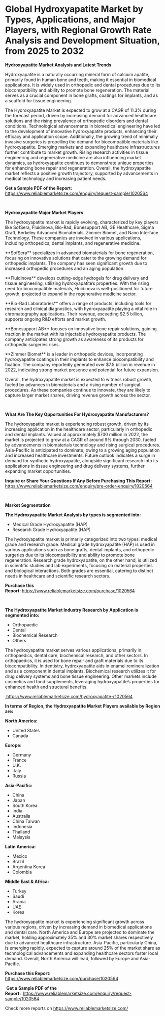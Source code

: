 <p><h1>Global Hydroxyapatite Market by Types, Applications, and Major Players, with Regional Growth Rate Analysis and Development Situation, from 2025 to 2032</h1></p><p><strong>Hydroxyapatite Market Analysis and Latest Trends</strong></p>
<p><p>Hydroxyapatite is a naturally occurring mineral form of calcium apatite, primarily found in human bone and teeth, making it essential in biomedical applications. It is widely used in orthopedic and dental procedures due to its biocompatibility and ability to promote bone regeneration. The material serves as a crucial component in bone grafts, coatings for implants, and as a scaffold for tissue engineering.</p><p>The Hydroxyapatite Market is expected to grow at a CAGR of 11.3% during the forecast period, driven by increasing demand for advanced healthcare solutions and the rising prevalence of orthopedic disorders and dental conditions. Technological advancements in biomedical engineering have led to the development of innovative hydroxyapatite products, enhancing their efficacy and application scope. Additionally, the growing trend of minimally invasive surgeries is propelling the demand for biocompatible materials like hydroxyapatite. Emerging markets and expanding healthcare infrastructures further contribute to market growth. Rising research activities in tissue engineering and regenerative medicine are also influencing market dynamics, as hydroxyapatite continues to demonstrate unique properties for enhancing bone repair and regeneration. Overall, the hydroxyapatite market reflects a positive growth trajectory, supported by advancements in medical technology and increasing patient needs.</p></p>
<p><strong>Get a Sample PDF of the Report:&nbsp;</strong> <a href="https://www.reliablemarketsize.com/enquiry/request-sample/1020564?utm_campaign=1103&utm_medium=2&utm_source=Github&utm_content=ia&utm_term=01022025&utm_id=hydroxyapatite">https://www.reliablemarketsize.com/enquiry/request-sample/1020564</a></p>
<p>&nbsp;</p>
<p><strong>Hydroxyapatite Major Market Players</strong></p>
<p><p>The hydroxyapatite market is rapidly evolving, characterized by key players like SofSera, Fluidinova, Bio-Rad, Bonesupport AB, GE Healthcare, Sigma Graft, Berkeley Advanced Biomaterials, Zimmer Biomet, and Nano Interface Technology. These companies are involved in various applications, including orthopedics, dental implants, and regenerative medicine.</p><p>**SofSera** specializes in advanced biomaterials for bone regeneration, focusing on innovative solutions that cater to the growing demand for orthopedic implants. The company has seen significant growth due to increased orthopedic procedures and an aging population.</p><p>**Fluidinova** develops cutting-edge hydrogels for drug delivery and tissue engineering, utilizing hydroxyapatite’s properties. With the rising need for biocompatible materials, Fluidinova is well-positioned for future growth, projected to expand in the regenerative medicine sector.</p><p>**Bio-Rad Laboratories** offers a range of products, including tools for research and clinical diagnostics, with hydroxyapatite playing a vital role in chromatography applications. Their revenue, exceeding $2.5 billion, supports ongoing R&D efforts and market growth.</p><p>**Bonesupport AB** focuses on innovative bone repair solutions, gaining traction in the market with its injectable hydroxyapatite products. The company anticipates strong growth as awareness of its products for orthopedic surgeries rises.</p><p>**Zimmer Biomet** is a leader in orthopedic devices, incorporating hydroxyapatite coatings in their implants to enhance biocompatibility and fixation. The company reportedly generated over $7.5 billion in revenue in 2022, indicating strong market presence and potential for future expansion.</p><p>Overall, the hydroxyapatite market is expected to witness robust growth, fueled by advances in biomaterials and a rising number of surgical procedures. As these companies continue to innovate, they are likely to capture larger market shares, driving revenue growth across the sector.</p></p>
<p>&nbsp;</p>
<p><strong>What Are The Key Opportunities For Hydroxyapatite Manufacturers?</strong></p>
<p><p>The hydroxyapatite market is experiencing robust growth, driven by its increasing application in the healthcare sector, particularly in orthopedic and dental implants. Valued at approximately $700 million in 2022, the market is projected to grow at a CAGR of around 9% through 2030, fueled by advancements in biomaterials technology and rising surgical procedures. Asia-Pacific is anticipated to dominate, owing to a growing aging population and increased healthcare investments. Future outlook indicates a surge in demand for synthetic hydroxyapatite, alongside significant research into its applications in tissue engineering and drug delivery systems, further expanding market opportunities.</p></p>
<p><strong>Inquire or Share Your Questions If Any Before Purchasing This Report:</strong> <a href="https://www.reliablemarketsize.com/enquiry/pre-order-enquiry/1020564?utm_campaign=1103&utm_medium=2&utm_source=Github&utm_content=ia&utm_term=01022025&utm_id=hydroxyapatite">https://www.reliablemarketsize.com/enquiry/pre-order-enquiry/1020564</a></p>
<p>&nbsp;</p>
<p><strong>Market Segmentation</strong></p>
<p><strong>The Hydroxyapatite Market Analysis by types is segmented into:</strong></p>
<p><ul><li>Medical Grade Hydroxyapatite (HAP)</li><li>Research Grade Hydroxyapatite (HAP)</li></ul></p>
<p><p>The hydroxyapatite market is primarily categorized into two types: medical grade and research grade. Medical grade hydroxyapatite (HAP) is used in various applications such as bone grafts, dental implants, and orthopedic surgeries due to its biocompatibility and ability to promote bone regeneration. Research grade hydroxyapatite, on the other hand, is utilized in scientific studies and lab experiments, focusing on material properties and biological interactions. Both grades are essential, catering to distinct needs in healthcare and scientific research sectors.</p></p>
<p><strong>Purchase this Report:&nbsp;</strong><a href="https://www.reliablemarketsize.com/purchase/1020564?utm_campaign=1103&utm_medium=2&utm_source=Github&utm_content=ia&utm_term=01022025&utm_id=hydroxyapatite">https://www.reliablemarketsize.com/purchase/1020564</a></p>
<p>&nbsp;</p>
<p><strong>The Hydroxyapatite Market Industry Research by Application is segmented into:</strong></p>
<p><ul><li>Orthopaedic</li><li>Dental</li><li>Biochemical Research</li><li>Others</li></ul></p>
<p><p>The hydroxyapatite market serves various applications, primarily in orthopaedics, dental care, biochemical research, and other sectors. In orthopaedics, it is used for bone repair and graft materials due to its biocompatibility. In dentistry, hydroxyapatite aids in enamel remineralization and as a component in dental implants. Biochemical research utilizes it for drug delivery systems and bone tissue engineering. Other markets include cosmetics and food supplements, leveraging hydroxyapatite’s properties for enhanced health and structural benefits.</p></p>
<p><a href="https://www.reliablemarketsize.com/hydroxyapatite-r1020564?utm_campaign=1103&utm_medium=2&utm_source=Github&utm_content=ia&utm_term=01022025&utm_id=hydroxyapatite">&nbsp;https://www.reliablemarketsize.com/hydroxyapatite-r1020564</a></p>
<p><strong>In terms of Region, the Hydroxyapatite Market Players available by Region are:</strong></p>
<p>
    <p> <strong> North America: </strong>
        <ul>
            <li>United States</li>
            <li>Canada</li>
        </ul>
        </p> 
    <p> <strong> Europe: </strong>
        <ul>
            <li>Germany</li>
            <li>France</li>
            <li>U.K.</li>
            <li>Italy</li>
            <li>Russia</li>
        </ul>
        </p> 
    <p> <strong> Asia-Pacific: </strong>
        <ul>
            <li>China</li>
            <li>Japan</li>
            <li>South Korea</li>
            <li>India</li>
            <li>Australia</li>
            <li>China Taiwan</li>
            <li>Indonesia</li>
            <li>Thailand</li>
            <li>Malaysia</li>
        </ul>
        </p> 
    <p> <strong> Latin America: </strong>
        <ul>
            <li>Mexico</li>
            <li>Brazil</li>
            <li>Argentina Korea</li>
            <li>Colombia</li>
        </ul>
        </p> 
    <p> <strong> Middle East & Africa: </strong>
        <ul>
            <li>Turkey</li>
            <li>Saudi</li>
            <li>Arabia</li>
            <li>UAE</li>
            <li>Korea</li>
        </ul>
    </p>
    </p>
<p><p>The hydroxyapatite market is experiencing significant growth across various regions, driven by increasing demand in biomedical applications and dental care. North America and Europe are projected to dominate the market, holding approximately 35% and 30% market shares respectively due to advanced healthcare infrastructure. Asia-Pacific, particularly China, is emerging rapidly, expected to capture around 25% of the market share as technological advancements and expanding healthcare sectors foster local demand. Overall, North America will lead, followed by Europe and Asia-Pacific.</p></p>
<p><strong>Purchase this Report: </strong><a href="https://www.reliablemarketsize.com/purchase/1020564?utm_campaign=1103&utm_medium=2&utm_source=Github&utm_content=ia&utm_term=01022025&utm_id=hydroxyapatite">https://www.reliablemarketsize.com/purchase/1020564</a></p>
<p>&nbsp;<strong>Get a Sample PDF of the Report:&nbsp;&nbsp;</strong><a href="https://www.reliablemarketsize.com/enquiry/request-sample/1020564?utm_campaign=1103&utm_medium=2&utm_source=Github&utm_content=ia&utm_term=01022025&utm_id=hydroxyapatite">https://www.reliablemarketsize.com/enquiry/request-sample/1020564</a></p>
<p><strong></strong></p>
<p>Check more reports on <a href="https://www.reliablemarketsize.com/?utm_campaign=1103&utm_medium=2&utm_source=Github&utm_content=ia&utm_term=01022025&utm_id=hydroxyapatite">https://www.reliablemarketsize.com/</a></p>